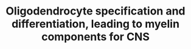 ---
annotations:
- id: CL:0000125
  parent: animal cell
  type: Cell Type Ontology
  value: glial cell
- id: CL:0000128
  parent: animal cell
  type: Cell Type Ontology
  value: oligodendrocyte
- id: CL:0000328
  parent: native cell
  type: Cell Type Ontology
  value: myelin accumulating cell
- id: CL:0002453
  parent: animal cell
  type: Cell Type Ontology
  value: oligodendrocyte precursor cell
authors:
- Jessev1993
- Egonw
- DeSl
- Khanspers
- Eweitz
- Finterly
description: Oligodendrocyte differentiation and specification.  Also the composition
  of the myelin sheaths.
last-edited: 2021-06-22
ndex: 84a25fce-8b6a-11eb-9e72-0ac135e8bacf
organisms:
- Homo sapiens
redirect_from:
- /index.php/Pathway:WP4304
- /instance/WP4304
- /instance/WP4304_r123411
revision: r123411
schema-jsonld:
- '@context': https://schema.org/
  '@id': https://wikipathways.github.io/pathways/WP4304.html
  '@type': Dataset
  creator:
    '@type': Organization
    name: WikiPathways
  description: Oligodendrocyte differentiation and specification.  Also the composition
    of the myelin sheaths.
  keywords:
  - BMP2
  - BMP4
  - CNPase
  - CNTF
  - CXCL1
  - CXCL2
  - Cerebrosides 22,7%
  - Cholesterol 27%
  - FGF
  - Gli2
  - IGF-1
  - IL1b
  - LIF
  - Lecithins 11,2%
  - MAG
  - MBP
  - MOG
  - Mash1
  - MyT1
  - Nkx-2.2
  - Nkx-2.6
  - OMG
  - Olig1
  - Olig2
  - PDGF
  - PLP1
  - Phosphatidylcholine
  - Phosphatidylserine 4,8%
  - SHH
  - SOX-10
  - SOX-5
  - SOX-6
  - SOX-8
  - SOX-9
  - Sphingomyelin 7,9%
  - Sulfatide 3,8%
  - T3
  - TNFa
  - bFGF
  - phosphatidic acid
  - phosphatidylethanolamines
  - phosphatidylinositol
  license: CC0
  name: Oligodendrocyte specification and differentiation, leading to myelin components
    for CNS
seo: CreativeWork
title: Oligodendrocyte specification and differentiation, leading to myelin components
  for CNS
wpid: WP4304
---